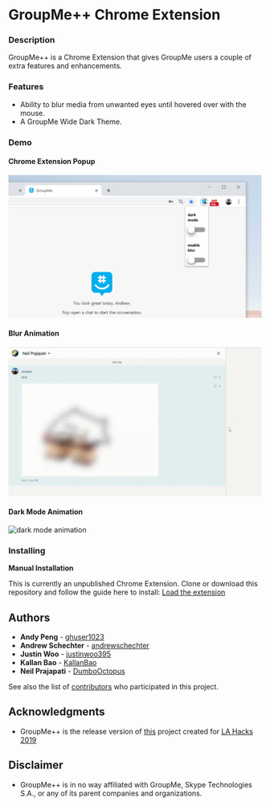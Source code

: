 # GroupMe++ Chrome Extension

### Description

GroupMe++ is a Chrome Extension that gives GroupMe users a couple of extra features and enhancements.

### Features

- Ability to blur media from unwanted eyes until hovered over with the mouse.
- A GroupMe Wide Dark Theme.

### Demo

#### Chrome Extension Popup

![popop](screenshots/popup.jpg)

#### Blur Animation

![blur animation](screenshots/blur-animation.gif)


#### Dark Mode Animation

![dark mode animation](screenshots/dark-mode-animation.gif)

### Installing

**Manual Installation**

This is currently an unpublished Chrome Extension. Clone or download this repository and follow the guide here to install: [Load the extension](https://developer.chrome.com/extensions/getstarted#unpacked)


## Authors

* **Andy Peng** - [ghuser1023](https://github.com/ghuser1023)
* **Andrew Schechter** - [andrewschechter](https://github.com/andrewschechter)
* **Justin Woo** - [justinwoo395](https://github.com/justinwoo395)
* **Kallan Bao** - [KallanBao](https://github.com/KallanBao)
* **Neil Prajapati** - [DumboOctopus](https://github.com/DumboOctopus)


See also the list of [contributors](https://github.com/justinwoo395/GroupMe-Extension/graphs/contributors) who participated in this project.


## Acknowledgments

* GroupMe++ is the release version of [this](https://github.com/justinwoo395/GroupMe-Extension) project created for [LA Hacks 2019](https://lahacks.com/)

## Disclaimer
* GroupMe++ is in no way affiliated with GroupMe, Skype Technologies S.A., or any of its parent companies and organizations.

